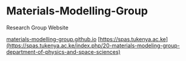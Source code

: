 # Materials-Modelling-Group
Research Group Website

[materials-modelling-group.github.io](https://materials-modelling-group.github.io/)
[https://spas.tukenya.ac.ke](https://spas.tukenya.ac.ke/index.php/20-materials-modeling-group-department-of-physics-and-space-sciences)

